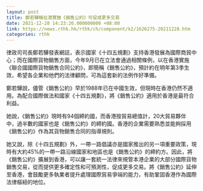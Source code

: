 ```yaml
---
layout: post
title: 鄭若驊稱在港實施《銷售公約》可促成更多交易
date: 2021-12-28 14:23:26.000000000 +08:00
link: https://news.rthk.hk/rthk/ch/component/k2/1626275-20211228.htm
categories: rthk
---
```


律政司司長鄭若驊發表網誌，表示國家《十四五規劃》支持香港發展為國際商貿中心；而在國際貨物銷售方面，今年9月已在立法會通過相關條例，以在香港實施《聯合國國際貨物銷售合同公約》，即簡稱《銷售公約》，預計約在明年第3季生效，希望各企業和他們的法律顧問，可為這套新的法例作好準備。

鄭若驊說，儘管《銷售公約》早於1988年已在中國生效，但現時在香港仍然不適用。為配合國際做法和國家《十四五規劃》，將《銷售公約》適用於香港是最符合利益。

她說，《銷售公約》現時有94個締約國，而香港按貿易總值計，20大貿易夥伴中，過半數的國家也是《銷售公約》的締約國。香港的企業需要熟悉並能夠採用《銷售公約》作為其貨物銷售合同的指導規則。

她又說，除《十四五規劃》外，一帶一路倡議亦是國家推出的另一項重要政策，現時有大約45%的一帶一路沿線國家和地區也是《銷售公約》的締約方。因此，將《銷售公約》擴展到香港，可以讓一套統一法律來規管本港企業的大部分國際貨物銷售交易，從而提供更多確定性和可預測性，促成更多交易。將《銷售公約》延伸至香港，會鼓勵更多執業者提升處理國際貿易爭端的能力，有助鞏固香港作為國際法律樞紐的地位。
